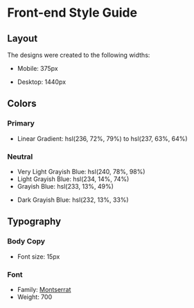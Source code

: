 # Front-end Style Guide

## Layout

The designs were created to the following widths:

- Mobile: 375px
+ Desktop: 1440px

## Colors

### Primary

+ Linear Gradient: hsl(236, 72%, 79%) to hsl(237, 63%, 64%)

### Neutral

+ Very Light Grayish Blue: hsl(240, 78%, 98%)
+ Light Grayish Blue: hsl(234, 14%, 74%)
+ Grayish Blue: hsl(233, 13%, 49%)
- Dark Grayish Blue: hsl(232, 13%, 33%)

## Typography

### Body Copy

+ Font size: 15px

### Font

+ Family: [Montserrat](https://fonts.google.com/specimen/Montserrat)
+ Weight: 700
